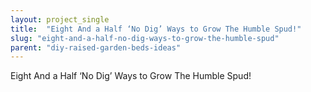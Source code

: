 ```yaml
---
layout: project_single
title:  "Eight And a Half ‘No Dig’ Ways to Grow The Humble Spud!"
slug: "eight-and-a-half-no-dig-ways-to-grow-the-humble-spud"
parent: "diy-raised-garden-beds-ideas"
---
```

Eight And a Half ‘No Dig’ Ways to Grow The Humble Spud!